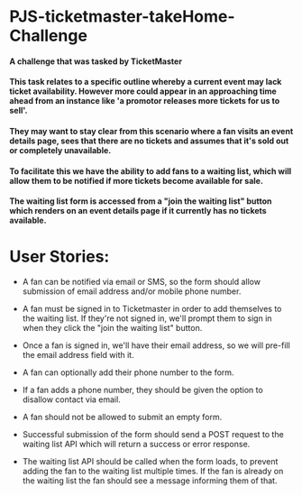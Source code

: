 # PJS-ticketmaster-takeHome-Challenge

#### A challenge that was tasked by TicketMaster 

#### This task relates to a specific outline whereby a current event may lack ticket availability. However more could appear in an approaching time ahead from an instance like 'a promotor releases more tickets for us to sell'.

#### They may want to stay clear from this scenario where a fan visits an event details page, sees that there are no tickets and assumes that it's sold out or completely unavailable.

#### To facilitate this we have the ability to add fans to a waiting list, which will allow them to be notified if more tickets become available for sale.

#### The waiting list form is accessed from a "join the waiting list" button which renders on an event details page if it currently has no tickets available.

# User Stories: 

- A fan can be notified via email or SMS, so the form should allow submission of email address and/or mobile phone number.

- A fan must be signed in to Ticketmaster in order to add themselves to the waiting list. If they're not signed in, we'll prompt them to sign in when they click the "join the waiting list" button.

- Once a fan is signed in, we'll have their email address, so we will pre-fill the email address field with it.

- A fan can optionally add their phone number to the form.

- If a fan adds a phone number, they should be given the option to disallow contact via email.

- A fan should not be allowed to submit an empty form.

- Successful submission of the form should send a POST request to the waiting list API which will return a success or error response.

- The waiting list API should be called when the form loads, to prevent adding the fan to the waiting list multiple times. If the fan is already on the waiting list the fan should see a message informing them of that.


